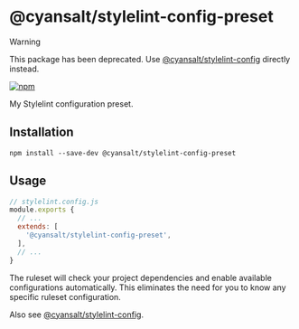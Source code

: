 # @cyansalt/stylelint-config-preset

> [!WARNING]
> This package has been deprecated. Use [@cyansalt/stylelint-config](https://www.npmjs.com/package/@cyansalt/stylelint-config) directly instead.

[![npm](https://img.shields.io/npm/v/@cyansalt/stylelint-config-preset.svg)](https://www.npmjs.com/package/@cyansalt/stylelint-config-preset)

My Stylelint configuration preset.

## Installation

```shell
npm install --save-dev @cyansalt/stylelint-config-preset
```
## Usage

```javascript
// stylelint.config.js
module.exports {
  // ...
  extends: [
    '@cyansalt/stylelint-config-preset',
  ],
  // ...
}
```

The ruleset will check your project dependencies and enable available configurations automatically. This eliminates the need for you to know any specific ruleset configuration.

Also see [@cyansalt/stylelint-config](https://www.npmjs.com/package/@cyansalt/stylelint-config).
